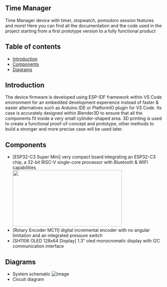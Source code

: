 ## Time Manager
Time Manager device with timer, stopwatch, pomodoro session features and more!
Here you can find all the documentation and the code used in the project starting from a first prototype version to a fully functional product

## Table of contents
- [Introduction](#introduction)
- [Components](#components)
- [Diagrams](#diagrams)

## Introduction 
The device firmware is developed using ESP-IDF framework within VS Code environment for an embedded development experience instead of faster & easier alternatives such as Arduino IDE or PlatformIO plugin for VS Code.
Its case is accurately designed within Blender3D to ensure that all the components fit inside a very small cylinder-shaped area.
3D printing is used to create a functional proof-of-concept and prototype, other methods to build a stronger and more precise case will be used later.

## Components
- [ESP32-C3 Super Mini] very compact board integrating an ESP32-C3 chip, a 32-bit RISC-V single-core processor with Bluetooth & WIFI capabilities<br />
<img src="https://github.com/sabricham/project-time-manager/assets/149872304/9cd5d7f8-e787-46f9-bbe2-b9a7701bd563" width="350" height="180"><br />
- [Rotary Encoder MC11] digital incremental encoder with no angular limitation and an integrated pressure switch<br />
- [SH1106 OLED 128x64 Display] 1.3" oled monocromatic display with I2C communication interface

## Diagrams
- System schematic
![image](https://github.com/sabricham/project-time-manager/assets/149872304/cb2df2a5-890c-4913-b02d-a43e02fb8b8b)
- Circuit diagram
